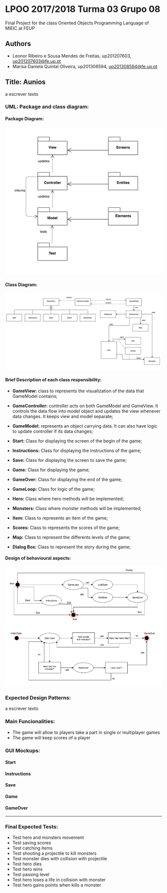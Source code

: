 # LPOO 2017/2018 Turma 03 Grupo 08

 Final Project for the class Oriented Objects Programming Language of MIEIC at FEUP 

## Authors

* Leonor Ribeiro e Sousa Mendes de Freitas, up201207603, up201207603@fe.up.pt
* Marisa Daniela Quintal Oliveira, up201308594, up201308594@fe.up.pt

## Title: Aunios

a escrever texto

### UML: Package and class diagram:
#### Package Diagram:
![My image](https://github.com/marisaDaniela/LPOO1718_T3G8/blob/final-project/images/packages.png)
#### Class Diagram:
![My image](https://github.com/marisaDaniela/LPOO1718_T3G8/blob/final-project/images/uml.png)

#### Brief Description of each class responsibility:
 * **GameView:** class to represents the visualization of the data that GameModel contains;

 * **GameController:** controller acts on both GameModel and GameView. It controls the data flow into model object and updates the view whenever data changes. It keeps view and model separate;

 * **GameModel:** represents an object carrying data. It can also have logic to update controller if its data changes;

 * **Start:** Class for displaying the screen of the begin of the game;

 * **Instructions:** Class for displaying the instructions of the game;

 * **Save:** Class for displaying the screen to save the game;

 * **Game:** Class for displaying the game;

 * **GameOver:** Class for displaying the end of the game;

 * **GameLoop:** Class for logic of the game;

 * **Hero:** Class where hero methods will be implemented;

 * **Monsters:** Class where monster methods will be implemented;

 * **Item:** Class to represents an item of the game;

 * **Scores:** Class to represents the scores of the game;
 
 * **Map:** Class to represent the differents levels of the game;
 
 * **Dialog Box:** Class to represent the story during the game;
 

#### Design of behavioural aspects:
![My image](https://github.com/marisaDaniela/LPOO1718_T3G8/blob/final-project/images/behavioural.png)

### Expected Design Patterns:
a escrever texto

### Main Funcionalities:

* The game will allow to players take a part in single or multiplayer games
* The game will keep scores of a player


### GUI Mockups:

#### Start

#### Instructions

#### Save

#### Game

#### GameOver

---

### Final Expected Tests:

* Test hero and monsters movement
* Test saving scores
* Test catching items
* Test shooting a projectile to kill monsters
* Test monster dies with collision with projectile
* Test hero dies
* Test hero wins
* Test passing level
* Test hero loses a life in collision with monster
* Test hero gains points when kills a monster
